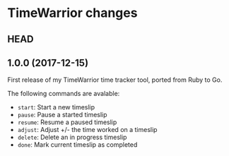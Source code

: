 # TimeWarrior changes

## HEAD


## 1.0.0 (2017-12-15)

First release of my TimeWarrior time tracker tool, ported from Ruby to Go.

The following commands are avalable:

- `start`:  Start a new timeslip
- `pause`:  Pause a started timeslip
- `resume`: Resume a paused timeslip
- `adjust`: Adjust +/- the time worked on a timeslip
- `delete`: Delete an in progress timeslip
- `done`:   Mark current timeslip as completed

